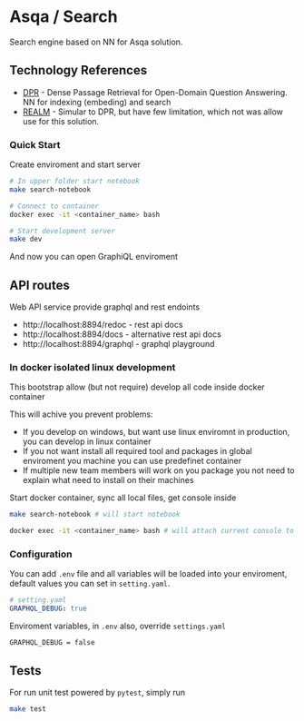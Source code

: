 # Asqa / Search

Search engine based on NN for Asqa solution.

## Technology References

* [DPR](https://arxiv.org/abs/2004.04906) - Dense Passage Retrieval for Open-Domain Question Answering. NN for indexing (embeding) and search
* [REALM](https://arxiv.org/abs/2002.08909) - Simular to DPR, but have few limitation, which not was allow use for this solution.

### Quick Start

Create enviroment and start server

```bash
# In upper folder start notebook 
make search-notebook

# Connect to container
docker exec -it <container_name> bash

# Start development server
make dev
```

And now you can open GraphiQL enviroment

## API routes

Web API service provide graphql and rest endoints

* http://localhost:8894/redoc - rest api docs
* http://localhost:8894/docs - alternative rest api docs
* http://localhost:8894/graphql - graphql playground


### In docker isolated linux development

This bootstrap allow (but not require) develop all code inside docker container

This will achive you prevent problems:

* If you develop on windows, but want use linux enviromnt in production, you can develop in linux container
* If you not want install all required tool and packages in global enviroment you machine you can use predefinet container
* If multiple new team members will work on you package you not need to explain what need to install on their machines

Start docker container, sync all local files, get console inside

```bash
make search-notebook # will start notebook

docker exec -it <container_name> bash # will attach current console to running container
```

### Configuration

You can add `.env` file and all variables will be loaded into your enviroment, default values you can set in `setting.yaml`.

```yml
# setting.yaml
GRAPHQL_DEBUG: true
```

Enviroment variables, in `.env` also, override `settings.yaml`

```.env
GRAPHQL_DEBUG = false
```

## Tests

For run unit test powered by `pytest`, simply run

```bash
make test
```
